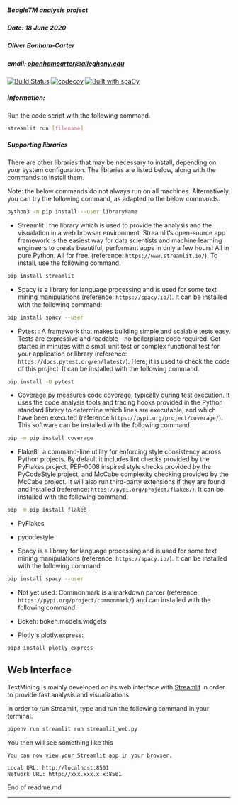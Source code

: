 ##### BeagleTM analysis project
##### Date: 18 June 2020
##### Oliver Bonham-Carter
##### email: obonhamcarter@allegheny.edu


[![Build Status](https://travis-ci.com/developmentAC/beagleTM.svg?token=swrouvRyxqupKYRs8yq8&branch=master&status=started)](https://travis-ci.com/github/developmentAC/beagleTM)
[![codecov](https://codecov.io/gh/myResearchTM/beagleTM/branch/master/graph/badge.svg)](https://codecov.io/gh/myResearchTM/beagleTM)
[![Built with spaCy](https://img.shields.io/badge/built%20with-spaCy-09a3d5.svg)](https://spacy.io)

##### Information:

Run the code script with the following command.
```bash
streamlit run [filename]
```

##### Supporting libraries

There are other libraries that may be necessary to install, depending on your system configuration. The libraries are listed below, along with the commands to install them.

Note: the below commands do not always run on all machines. Alternatively, you can try the following command, as adapted to the below commands.
 ```bash
 python3 -m pip install --user libraryName
 ```

 - Streamlit : the library which is used to provide the analysis and the visualation in a web browser environment. Streamlit’s open-source app framework is the easiest way for data scientists and machine learning engineers to create beautiful, performant apps in only a few hours!  All in pure Python. All for free. (reference: `https://www.streamlit.io/`). To install, use the following command.
 ```bash
 pip install streamlit
 ```


 - Spacy is a library for language processing and is used for some text mining manipulations (reference: `https://spacy.io/`). It can be installed with the following command:

 ```bash
 pip install spacy --user
 ```

 - Pytest : A framework that makes building simple and scalable tests easy. Tests are expressive and readable—no boilerplate code required. Get started in minutes with a small unit test or complex functional test for your application or library (reference: `https://docs.pytest.org/en/latest/`). Here, it is used to check the code of this project. It can be installed with the following command.
 ```bash
 pip install -U pytest
 ```

 - Coverage.py measures code coverage, typically during test execution. It uses the code analysis tools and tracing hooks provided in the Python standard library to determine which lines are executable, and which have been executed (reference:`https://pypi.org/project/coverage/`). This software can be installed with the following command.
  ```bash
  pip -m pip install coverage
  ```


 - Flake8 : a command-line utility for enforcing style consistency across Python projects. By default it includes lint checks provided by the PyFlakes project, PEP-0008 inspired style checks provided by the PyCodeStyle project, and McCabe complexity checking provided by the McCabe project. It will also run third-party extensions if they are found and installed (reference: `https://pypi.org/project/flake8/`). It can be installed with the following command.

 ```bash
 pip -m pip install flake8
 ```

 - PyFlakes
 - pycodestyle



 - Spacy is a library for language processing and is used for some text mining manipulations (reference: `https://spacy.io/`). It can be installed with the following command:

 ```bash
 pip install spacy --user
 ```

 - Not yet used: Commonmark is a markdown parcer (reference: `https://pypi.org/project/commonmark/`) and can installed with the following command.

 - Bokeh: bokeh.models.widgets
 - Plotly's plotly.express:
 ``` bash
 pip3 install plotly_express
```

## Web Interface

TextMining is mainly developed on its web interface with [Streamlit](https://www.streamlit.io)
in order to provide fast analysis and visualizations.

In order to run Streamlit, type and run the following command in your terminal.

```bash
pipenv run streamlit run streamlit_web.py
```

You then will see something like this

```
You can now view your Streamlit app in your browser.

Local URL: http://localhost:8501
Network URL: http://xxx.xxx.x.x:8501
```

End of readme.md

---

